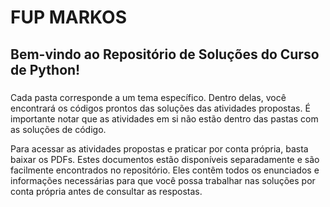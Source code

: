 # FUP MARKOS  
## Bem-vindo ao Repositório de Soluções do Curso de Python! <h3>
Cada pasta corresponde a um tema específico. Dentro delas, você encontrará os códigos prontos das soluções das atividades propostas. É importante notar que as atividades em si não estão dentro das pastas com as soluções de código.

Para acessar as atividades propostas e praticar por conta própria, basta baixar os PDFs. Estes documentos estão disponíveis separadamente e são facilmente encontrados no repositório. Eles contêm todos os enunciados e informações necessárias para que você possa trabalhar nas soluções por conta própria antes de consultar as respostas.
